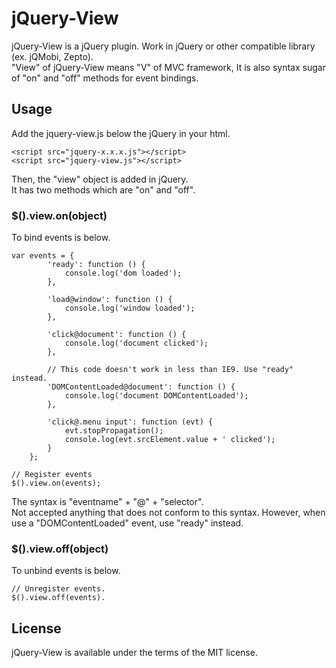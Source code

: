 # jQuery-View
jQuery-View is a jQuery plugin. Work in jQuery or other compatible library (ex. jQMobi, Zepto).  
"View" of jQuery-View means "V" of MVC framework, It is also syntax sugar of "on" and "off" methods for event bindings.  

## Usage
Add the jquery-view.js below the jQuery in your html.  

    <script src="jquery-x.x.x.js"></script>
    <script src="jquery-view.js"></script>

Then, the "view" object is added in jQuery.  
It has two methods which are "on" and "off".

### $().view.on(object)
To bind events is below.  

    var events = {
            'ready': function () {
                console.log('dom loaded');
            },

            'load@window': function () {
                console.log('window loaded');
            },

            'click@document': function () {
                console.log('document clicked');
            },

            // This code doesn't work in less than IE9. Use "ready" instead.
            'DOMContentLoaded@document': function () {
                console.log('document DOMContentLoaded');
            },

            'click@.menu input': function (evt) {
                evt.stopPropagation();
                console.log(evt.srcElement.value + ' clicked');
            }
        };

    // Register events
    $().view.on(events);

The syntax is "eventname" + "@" + "selector".  
Not accepted anything that does not conform to this syntax. However, when use a "DOMContentLoaded" event, use "ready" instead.

### $().view.off(object)
To unbind events is below.  

    // Unregister events.
    $().view.off(events).

## License
jQuery-View is available under the terms of the MIT license.
